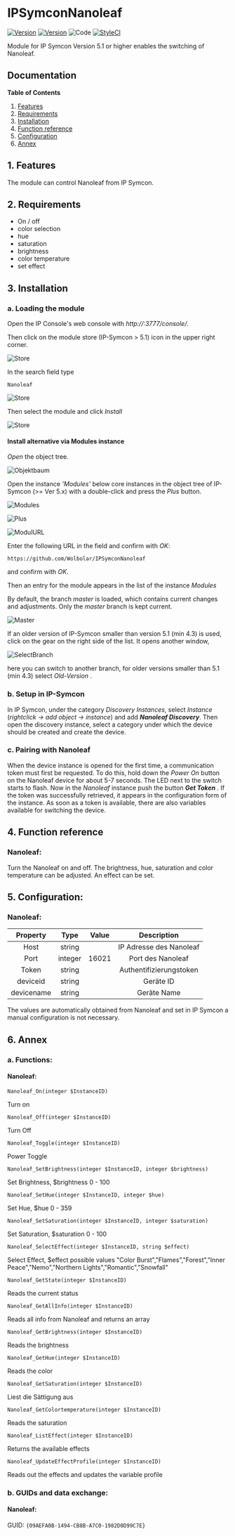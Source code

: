 # IPSymconNanoleaf
[![Version](https://img.shields.io/badge/Symcon-PHPModule-red.svg)](https://www.symcon.de/service/dokumentation/entwicklerbereich/sdk-tools/sdk-php/)
[![Version](https://img.shields.io/badge/Symcon%20Version-%3E%205.1-green.svg)](https://www.symcon.de/en/service/documentation/installation/)
![Code](https://img.shields.io/badge/Code-PHP-blue.svg)
[![StyleCI](https://github.styleci.io/repos/108720991/shield?branch=master)](https://github.styleci.io/repos/108720991)

Module for IP Symcon Version 5.1 or higher enables the switching of Nanoleaf.

## Documentation

**Table of Contents**

1. [Features](#1-features)
2. [Requirements](#2-requirements)
3. [Installation](#3-installation)
4. [Function reference](#4-functionreference)
5. [Configuration](#5-configuration)
6. [Annex](#6-annex)

## 1. Features

The module can control Nanoleaf from IP Symcon.

## 2. Requirements

- On / off
- color selection
- hue
- saturation
- brightness
- color temperature
- set effect

## 3. Installation

### a. Loading the module

Open the IP Console's web console with _http://<IP-Symcon IP>:3777/console/_.

Then click on the module store (IP-Symcon > 5.1) icon in the upper right corner.

![Store](img/store_icon.png?raw=true "open store")

In the search field type

```
Nanoleaf
```  


![Store](img/module_store_search_en.png?raw=true "module search")

Then select the module and click _Install_

![Store](img/install_en.png?raw=true "install")


#### Install alternative via Modules instance

_Open_ the object tree.

![Objektbaum](img/object_tree.png?raw=true "object tree")	

Open the instance _'Modules'_ below core instances in the object tree of IP-Symcon (>= Ver 5.x) with a double-click and press the _Plus_ button.

![Modules](img/modules.png?raw=true "modules")	

![Plus](img/plus.png?raw=true "Plus")	

![ModulURL](img/add_module.png?raw=true "Add Module")
 
Enter the following URL in the field and confirm with _OK_:


```	
https://github.com/Wolbolar/IPSymconNanoleaf
```
    
and confirm with _OK_.    
    
Then an entry for the module appears in the list of the instance _Modules_

By default, the branch _master_ is loaded, which contains current changes and adjustments.
Only the _master_ branch is kept current.

![Master](img/master.png?raw=true "master") 

If an older version of IP-Symcon smaller than version 5.1 (min 4.3) is used, click on the gear on the right side of the list.
It opens another window,

![SelectBranch](img/select_branch_en.png?raw=true "select branch") 

here you can switch to another branch, for older versions smaller than 5.1 (min 4.3) select _Old-Version_ .

### b.  Setup in IP-Symcon

In IP Symcon, under the category _Discovery Instances_, select _Instance_ (_rightclick -> add object -> instance_) and add __*Nanoleaf Discovery*__.
Then open the discovery instance, select a category under which the device should be created and create the device.

### c. Pairing with Nanoleaf

When the device instance is opened for the first time, a communication token must first be requested.
To do this, hold down the _Power On_ button on the Nanoleaf device for about 5-7 seconds. The LED next to the switch starts to flash. Now in the _Nanoleaf_ instance push the button
_**Get Token**_ . If the token was successfully retrieved, it appears in the configuration form of the instance. As soon as a token is available, there are also variables available for switching the device.

## 4. Function reference

### Nanoleaf:  

Turn the Nanoleaf on and off. The brightness, hue, saturation and color temperature can be adjusted.
An effect can be set.

## 5. Configuration:

### Nanoleaf:

| Property    | Type    | Value        | Description                               |
| :---------: | :-----: | :----------: | :---------------------------------------: |
| Host        | string  |              | IP Adresse des Nanoleaf                   |
| Port        | integer |    16021     | Port des Nanoleaf                         |
| Token       | string  |              | Authentifizierungstoken                   |
| deviceid    | string  |              | Geräte ID                                 |
| devicename  | string  |              | Geräte Name                               |

The values are automatically obtained from Nanoleaf and set in IP Symcon a manual configuration is not necessary.

## 6. Annex

###  a. Functions:

#### Nanoleaf:

`Nanoleaf_On(integer $InstanceID)`

Turn on

`Nanoleaf_Off(integer $InstanceID)`

Turn Off

`Nanoleaf_Toggle(integer $InstanceID)`

Power Toggle 

`Nanoleaf_SetBrightness(integer $InstanceID, integer $brightness)`

Set Brightness, $brightness 0 - 100

`Nanoleaf_SetHue(integer $InstanceID, integer $hue)`

Set Hue, $hue 0 - 359

`Nanoleaf_SetSaturation(integer $InstanceID, integer $saturation)`

Set Saturation, $saturation 0 - 100

`Nanoleaf_SelectEffect(integer $InstanceID, string $effect)`

Select Effect, $effect possible values "Color Burst","Flames","Forest","Inner Peace","Nemo","Northern Lights","Romantic","Snowfall"

`Nanoleaf_GetState(integer $InstanceID)`

Reads the current status

`Nanoleaf_GetAllInfo(integer $InstanceID)`

Reads all info from Nanoleaf and returns an array

`Nanoleaf_GetBrightness(integer $InstanceID)`

Reads the brightness

`Nanoleaf_GetHue(integer $InstanceID)`

Reads the color

`Nanoleaf_GetSaturation(integer $InstanceID)`

Liest die Sättigung aus

`Nanoleaf_GetColortemperature(integer $InstanceID)`

Reads the saturation

`Nanoleaf_ListEffect(integer $InstanceID)`

Returns the available effects

`Nanoleaf_UpdateEffectProfile(integer $InstanceID)`

Reads out the effects and updates the variable profile


###  b. GUIDs and data exchange:

#### Nanoleaf:

GUID: `{09AEFA0B-1494-CB8B-A7C0-1982D0D99C7E}` 

